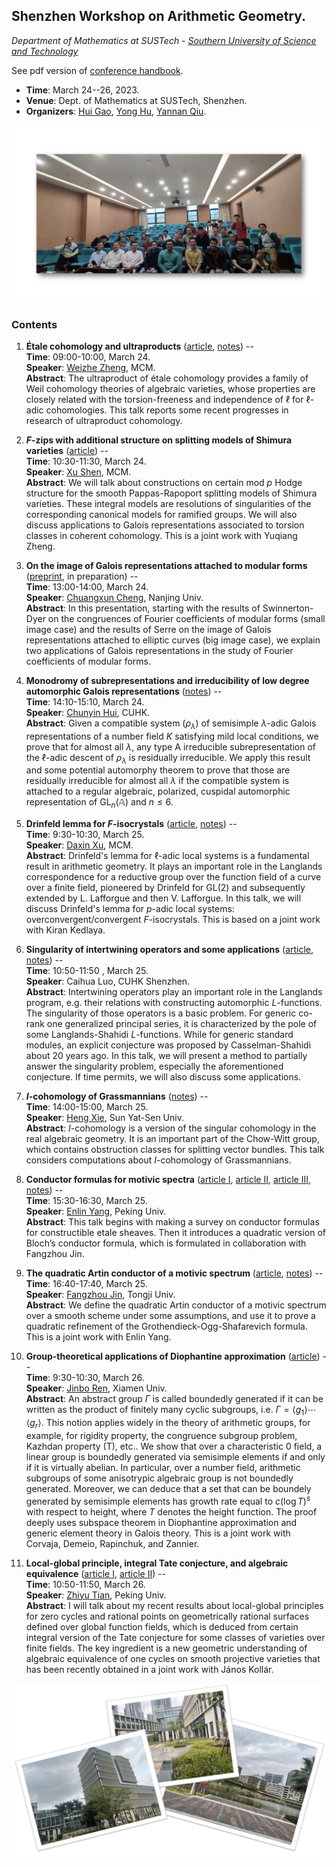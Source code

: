 <head>
    <script src="https://cdn.mathjax.org/mathjax/latest/MathJax.js?config=TeX-AMS-MML_HTMLorMML" type="text/javascript"></script>
    <script type="text/x-mathjax-config">
        MathJax.Hub.Config({
            tex2jax: {
            skipTags: ['script', 'noscript', 'style', 'textarea', 'pre'],
            inlineMath: [['$','$']]
            }
        });
    </script>
</head>


## Shenzhen Workshop on Arithmetic Geometry.

_Department of Mathematics at SUSTech - [Southern University of Science and Technology](https://math.sustech.edu.cn/conference/12651.html)_

See pdf version of [conference handbook](././handbook.pdf).

- **Time**: March 24--26, 2023.
- **Venue**: Dept. of Mathematics at SUSTech, Shenzhen.
- **Organizers**: [Hui Gao](https://huigaomath.github.io/), [Yong Hu](https://math.sustech.edu.cn/c/huyong?lang=en), [Yannan Qiu](https://math.sustech.edu.cn/c/qiuyannan?lang=en).

![group](././group.png)

### Contents

1. **Étale cohomology and ultraproducts** ([article](https://link.springer.com/article/10.1007/s00229-020-01234-x), [notes](././Zheng.pdf)) -- <br/>
**Time**: 09:00-10:00, March 24. <br/>
**Speaker**: [Weizhe Zheng](https://server.mcm.ac.cn/~zheng/), MCM. <br/>
**Abstract**: The ultraproduct of étale cohomology provides a family of Weil cohomology theories of algebraic varieties, whose properties are closely related with the torsion-freeness and independence of $\ell$ for $\ell$-adic cohomologies. This talk reports some recent progresses in research of ultraproduct cohomology.


2. **_F_-zips with additional structure on splitting models of Shimura varieties** ([article](https://arxiv.org/abs/2212.13763)) -- <br/>
**Time**: 10:30-11:30, March 24. <br/>
**Speaker**: [Xu Shen](http://www.mcm.ac.cn/people/members/202012/t20201207_599977.html), MCM. <br/>
**Abstract**: We will talk about constructions on certain mod _p_ Hodge structure for the smooth Pappas-Rapoport splitting models of Shimura varieties. These integral models are resolutions of singularities of the corresponding canonical models for ramified groups. We will also discuss applications to Galois representations associated to torsion classes in coherent cohomology. This is a joint work with Yuqiang Zheng.


3. **On the image of Galois representations attached to modular forms** ([preprint](././Cheng.pdf), in preparation) -- <br/>
**Time**: 13:00-14:00, March 24. <br/>
**Speaker**: [Chuangxun Cheng](http://maths.nju.edu.cn/~ccheng/), Nanjing Univ. <br/>
**Abstract**: In this presentation, starting with the results of Swinnerton-Dyer on the congruences of Fourier coefficients of modular forms (small image case) and the results of Serre on the image of Galois representations attached to elliptic curves (big image case), we explain two applications of Galois representations in the study of Fourier coefficients of modular forms.



4. **Monodromy of subrepresentations and irreducibility of low degree automorphic Galois representations** ([notes](././Hui.pdf)) -- <br/>
**Time**: 14:10-15:10, March 24. <br/>
**Speaker**: [Chunyin Hui](https://www.math.cuhk.edu.hk/alumni/hui-chun-yin), CUHK. <br/>
**Abstract**: Given a compatible system $(\rho_{\lambda})$ of semisimple $\lambda$-adic Galois representations of a number field $K$ satisfying mild local conditions, we prove that for almost all $\lambda$, any type A irreducible subrepresentation of the $\ell$-adic descent of $\rho_{\lambda}$ is residually irreducible. We apply this result and some potential automorphy theorem to prove that those are residually irreducible for almost all $\lambda$ if the compatible system is attached to a regular algebraic, polarized, cuspidal automorphic representation of $\mathrm{GL}_{n}(\mathbb{A})$ and $n\leqslant 6$.

5. **Drinfeld lemma for _F_-isocrystals** ([article](https://arxiv.org/abs/2210.14872), [notes](././Xu.pdf)) -- <br/>
**Time**: 9:30-10:30, March 25. <br/>
**Speaker**: [Daxin Xu](http://www.mcm.ac.cn/people/members/202012/t20201207_599986.html), MCM. <br/>
**Abstract**: Drinfeld's lemma for $\ell$-adic local systems is a fundamental result in arithmetic geometry. It plays an important role in the Langlands correspondence for a reductive group over the function field of a curve over a finite field, pioneered by Drinfeld for GL(2) and subsequently extended by L. Lafforgue and then V. Lafforgue. In this talk, we will discuss Drinfeld's lemma for _p_-adic local systems: overconvergent/convergent _F_-isocrystals. This is based on a joint work with Kiran Kedlaya.

6. **Singularity of intertwining operators and some applications** ([article](https://arxiv.org/abs/2112.03531), [notes](././Luo.pdf)) -- <br/>
**Time**: 10:50-11:50 , March 25. <br/>
**Speaker**: Caihua Luo, CUHK Shenzhen. <br/>
**Abstract**: Intertwining operators play an important role in the Langlands program, e.g. their relations with constructing automorphic _L_-functions. The singularity of those operators is a basic problem. For generic co-rank one generalized principal series, it is characterized by the pole of some Langlands-Shahidi _L_-functions. While for generic standard modules, an explicit conjecture was proposed by Casselman-Shahidi about 20 years ago. In this talk, we will present a method to partially answer the singularity problem, especially the aforementioned conjecture. If time permits, we will also discuss some applications.


7. **_I_-cohomology of Grassmannians** ([notes](././Xie.pdf)) -- <br/>
**Time**: 14:00-15:00, March 25. <br/>
**Speaker**: [Heng Xie](https://sites.google.com/site/xieheng16/), Sun Yat-Sen Univ. <br/>
**Abstract**: _I_-cohomology is a version of the singular cohomology in the real algebraic geometry. It is an important part of the Chow-Witt group, which contains obstruction classes for splitting vector bundles. This talk considers computations about _I_-cohomology of Grassmannians.

8. **Conductor formulas for motivic spectra** ([article I](https://www.ams.org/journals/tran/2020-373-10/S0002-9947-2020-08187-2/S0002-9947-2020-08187-2.pdf), [article II](https://arxiv.org/abs/2209.11086), [article III](https://arxiv.org/abs/2211.10985), [notes](././Yang.pdf)) -- <br/>
**Time**: 15:30-16:30, March 25. <br/>
**Speaker**: [Enlin Yang](https://www.math.pku.edu.cn/teachers/yangenlin/ely.htm), Peking Univ. <br/>
**Abstract**: This talk begins with making a survey on conductor formulas for constructible etale sheaves. Then it introduces a quadratic version of Bloch’s conductor formula, which is formulated in collaboration with Fangzhou Jin.

9. **The quadratic Artin conductor of a motivic spectrum** ([article](https://arxiv.org/abs/2211.10985), [notes](././Jin.pdf)) -- <br/>
**Time**: 16:40-17:40, March 25. <br/>
**Speaker**: [Fangzhou Jin](https://fangzhoujin.github.io), Tongji Univ. <br/>
**Abstract**: We define the quadratic Artin conductor of a motivic spectrum over a smooth scheme under some assumptions, and use it to prove a quadratic refinement of the Grothendieck-Ogg-Shafarevich formula. This is a joint work with Enlin Yang.


10. **Group-theoretical applications of Diophantine approximation** ([article](https://link.springer.com/article/10.1007/s00222-021-01064-y)) -- <br/>
**Time**: 9:30-10:30, March 26. <br/>
**Speaker**: [Jinbo Ren](https://math.xmu.edu.cn/info/1081/18819.htm), Xiamen Univ. <br/>
**Abstract**: An abstract group $\Gamma$ is called boundedly generated if it can be written as the product of finitely many cyclic subgroups, i.e. $\Gamma=\langle g_1\rangle \cdots \langle g_r\rangle$. This notion applies widely in the theory of arithmetic groups, for example, for rigidity property, the congruence subgroup problem, Kazhdan property (T), etc.. We show that over a characteristic 0 field, a linear group is boundedly generated via semisimple elements if and only if it is virtually abelian. In particular, over a number field, arithmetic subgroups of some anisotrypic algebraic group is not boundedly generated. Moreover, we can deduce that a set that can be boundely generated by semisimple elements has growth rate equal to $c(\log T)^s$ with respect to height, where $T$ denotes the height function. The proof deeply uses subspace theorem in Diophantine approximation and generic element theory in Galois theory. This is a joint work with Corvaja, Demeio, Rapinchuk, and Zannier.



11. **Local-global principle, integral Tate conjecture, and algebraic equivalence** ([article I](https://arxiv.org/abs/2211.15915), [article II](https://arxiv.org/abs/2302.07069)) -- <br/>
**Time**: 10:50-11:50, March 26. <br/>
**Speaker**: [Zhiyu Tian](http://faculty.bicmr.pku.edu.cn/~tianzhiyu/), Peking Univ. <br/>
**Abstract**: I will talk about my recent results about local-global principles for zero cycles and rational points on geometrically rational surfaces defined over global function fields, which is deduced from certain integral version of the Tate conjecture for some classes of varieties over finite fields. The key ingredient is a new geometric understanding of algebraic equivalence of one cycles on smooth projective varieties that has been recently obtained in a joint work with János Kollár.

![SUSTech-landscape](././landscape.png)